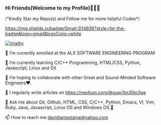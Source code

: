 ### Hi Friends(Welcome to my Profile)👨🏻‍💻 
/"Kindly Star my Repo(s) and Follow me for more helpful Codes*/

https://img.shields.io/badge/Gmail-D14836?style=for-the-badge&logo=gmail&logoColor=white

[![trophy](https://github-profile-trophy.vercel.app/Official0mega=ryo-ma&theme=onedark)](https://github.com/ryo-ma/github-profile-trophy)

🔭 I’m currently enrolled at the ALX SOFTWARE ENGINEERING PROGRAM

🌱 I’m currently learning C/C++ Programming, HTML/CSS, Python, Javascript, Linux and Git

👯 I’m hoping to collaborate with other Great and Sound-Minded Software Engineers❤️. 

📝 I regularly write articles on https://medium.com/@supr3m30m3ga

💬 Ask me about Git, Github, HTML, CSS, C/C++, Python, Emacs, VI, Vim, Ruby, Java, Javascript, Linux OS and Windows OS.🍷

📫 How to reach me davidjamestaiye@yahoo.com
